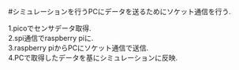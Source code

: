 #シミュレーションを行うPCにデータを送るためにソケット通信を行う.  

1.picoでセンサデータ取得.  
2.spi通信でraspberry piに.  
3.raspberry piからPCにソケット通信で送信.  
4.PCで取得したデータを基にシミュレーションに反映.  
